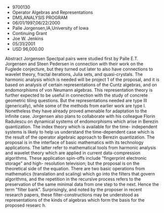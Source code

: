 
* 9700130
* Operator Algebras and Representations
* DMS,ANALYSIS PROGRAM
* 06/01/1997,06/22/2000
* Palle Jorgensen,IA,University of Iowa
* Continuing Grant
* Joe W. Jenkins
* 05/31/2001
* USD 96,000.00

Abstract Jorgensen Spectpal pairs were studied first by Palle E.T. Jorgensen and
Steen Pedersen in connection with their work on the Fuglede conjecture, but they
turned out later to also have connections to wavelet theory, fractal iterations,
Julia sets, and quasi-crystals. The harmonic analysis which is needed will be
project 1 of the proposal, and it is based on analysis of certain
representations of the Cuntz algebras, and on endomorphisms of von Neumann
algebras. This representation theory is further expected to be useful in
connection with the study of concrete geometric tiling questions. But the
representations needed are type III (generically), while some of the methods
from earlier work are type I. Nonetheless they have already proved amenable for
adaptation to the infinite case. Jorgensen also plans to collaborate with his
colleague Florin Radulescu on dynamical systems of endomorphisms which arise in
Berezin quantization. The index theory which is available for the time-
independent systems is likely to help us understand the time-dependent case
which is the result of the operator algebraic approach to Berezin quantization.
The proposal is in the interface of basic mathematics with its technology
applications. The latter refer to mathematical tools from harmonic analysis and
wavelet theory which are applied in current data-compression algorithms. These
application spin-offs include "fingerprint electronic storage" and high-
resolution television; but the proposal is on the theoretical side of the
equation. There are two basic operations from mathematics (translation and
scaling) which go into the filters that govern algorithms, and the repetition in
the recursive process refers to the preservation of the same minimal data from
one step to the next. Hence the term "filter bank". Surprisingly, and noted by
the proposer in recent research papers, these filter-constructions may be
understood as representations of the kinds of algebras which form the basis for
the proposed researc h.
